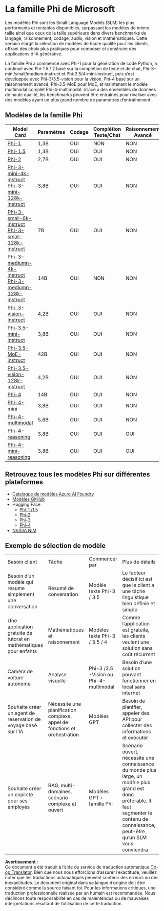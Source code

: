 <!--
CO_OP_TRANSLATOR_METADATA:
{
  "original_hash": "b5d936ffe4dfbab2244f6eb21b11f3b3",
  "translation_date": "2025-07-16T18:28:08+00:00",
  "source_file": "md/01.Introduction/01/01.PhiFamily.md",
  "language_code": "fr"
}
-->
# La famille Phi de Microsoft

Les modèles Phi sont les Small Language Models (SLM) les plus performants et rentables disponibles, surpassant les modèles de même taille ainsi que ceux de la taille supérieure dans divers benchmarks de langage, raisonnement, codage, audio, vision et mathématiques. Cette version élargit la sélection de modèles de haute qualité pour les clients, offrant des choix plus pratiques pour composer et construire des applications d’IA générative.

La famille Phi a commencé avec Phi-1 pour la génération de code Python, a continué avec Phi-1.5 / 2 basé sur la complétion de texte et de chat, Phi-3-mini/small/medium-instruct et Phi-3.5/4-mini-instruct, puis s’est développée avec Phi-3/3.5-vision pour la vision, Phi-4 basé sur un raisonnement avancé, Phi-3.5-MoE pour MoE, et maintenant le modèle multimodal complet Phi-4-multimodal. Grâce à des ensembles de données de haute qualité, les benchmarks peuvent être entraînés pour rivaliser avec des modèles ayant un plus grand nombre de paramètres d’entraînement.

## Modèles de la famille Phi

<div style="font-size:8px">

| Model Card |Paramètres|Codage|Complétion Texte/Chat|Raisonnement Avancé| Vision | Audio | MoE
| - | -  | - | - |- |- |- |- |
|[Phi-1](https://huggingface.co/microsoft/phi-1)|1,3B| OUI| NON | NON |NON |NON |NON |
|[Phi-1.5](https://huggingface.co/microsoft/phi-1_5)|1,3B| OUI|OUI| NON |NON |NON |NON |
|[Phi-2](https://huggingface.co/microsoft/phi-1_5)|2,7B| OUI|OUI| NON |NON |NON |NON |
|[Phi-3-mini-4k-instruct](https://huggingface.co/microsoft/Phi-3-mini-4k-instruct)<br/>[Phi-3-mini-128k-instruct](https://huggingface.co/microsoft/Phi-3-mini-128k-instruct)|3,8B| OUI|OUI| NON |NON |NON |NON |
|[Phi-3-small-8k-instruct](https://huggingface.co/microsoft/Phi-3-small-8k-instruct)<br/>[Phi-3-small-128k-instruct](https://huggingface.co/microsoft/Phi-3-small-128k-instruct)<br/>|7B| OUI|OUI| NON |NON |NON |NON |
|[Phi-3-mediumn-4k-instruct](https://huggingface.co/microsoft/Phi-3-medium-4k-instruct)<br>[Phi-3-mediumn-128k-instruct](https://huggingface.co/microsoft/Phi-3-medium-128k-instruct)|14B|OUI|NON| NON |NON |NON |NON |
|[Phi-3-vision-instruct](https://huggingface.co/microsoft/Phi-3-vision-128k-instruct)|4,2B|OUI|OUI|NON |NON |NON |NON |
|[Phi-3.5-mini-instruct](https://huggingface.co/microsoft/Phi-3.5-mini-instruct)|3,8B|OUI|OUI| NON |NON |NON |NON |
|[Phi-3.5-MoE-instruct](https://huggingface.co/microsoft/Phi-3.5-MoE-instruct)|42B|OUI|OUI| NON |NON |NON |OUI |
|[Phi-3.5-vision-128k-instruct](https://huggingface.co/microsoft/Phi-3.5-vision-instruct)|4,2B|OUI|OUI| NON |OUI |NON |NON |
|[Phi-4](https://huggingface.co/microsoft/phi-4)|14B|OUI|OUI| NON |NON |NON |NON |
|[Phi-4-mini](https://huggingface.co/microsoft/Phi-4-mini-instruct)|3,8B|OUI|OUI| NON |NON |NON |NON |
|[Phi-4-multimodal](https://huggingface.co/microsoft/Phi-4-multimodal-instruct)|5,6B|OUI|OUI| NON |OUI |OUI |NON |
|[Phi-4-reasoning](../../../../../md/01.Introduction/01)|3,8B|OUI|OUI| OUI |NON |NON |NON |
|[Phi-4-mini-reasoning](../../../../../md/01.Introduction/01)|3,8B|OUI|OUI| OUI |NON |NON |NON |

</div>

## **Retrouvez tous les modèles Phi sur différentes plateformes**

- [Catalogue de modèles Azure AI Foundry](https://ai.azure.com/explore/models?selectedCollection=phi)
- [Modèles GitHub](https://github.com/marketplace?query=Phi&type=models)
- Hugging Face
  - [Phi-1 /1.5](https://huggingface.co/collections/microsoft/phi-1-6626e29134744e94e222d572)
  - [Phi-2](https://huggingface.co/microsoft/phi-2)
  - [Phi-3](https://huggingface.co/collections/microsoft/phi-3-6626e15e9585a200d2d761e3)
  - [Phi-4](https://huggingface.co/collections/microsoft/phi-4-677e9380e514feb5577a40e4) 
- [NVIDIA NIM](https://build.nvidia.com/search?q=Phi)

## Exemple de sélection de modèle

| | | | |
|-|-|-|-|
|Besoin client|Tâche|Commencer par|Plus de détails|
|Besoin d’un modèle qui résume simplement une conversation|Résumé de conversation|Modèle texte Phi-3 / 3.5|Le facteur décisif ici est que le client a une tâche linguistique bien définie et simple|
|Une application gratuite de tutorat en mathématiques pour enfants|Mathématiques et raisonnement|Modèles texte Phi-3 / 3.5 / 4|Comme l’application est gratuite, les clients veulent une solution sans coût récurrent|
|Caméra de voiture autonome|Analyse visuelle|Phi-3 /3.5 -Vision ou Phi-4-multimodal|Besoin d’une solution pouvant fonctionner en local sans internet|
|Souhaite créer un agent de réservation de voyage basé sur l’IA|Nécessite une planification complexe, appel de fonctions et orchestration|Modèles GPT|Besoin de planifier, appeler des API pour collecter des informations et exécuter|
|Souhaite créer un copilote pour ses employés|RAG, multi-domaines, scénario complexe et ouvert|Modèles GPT + famille Phi|Scénario ouvert, nécessite une connaissance du monde plus large, un modèle plus grand est donc préférable. Il faut segmenter le contenu de connaissance, peut-être qu’un SLM vous conviendra|

**Avertissement** :  
Ce document a été traduit à l’aide du service de traduction automatique [Co-op Translator](https://github.com/Azure/co-op-translator). Bien que nous nous efforcions d’assurer l’exactitude, veuillez noter que les traductions automatiques peuvent contenir des erreurs ou des inexactitudes. Le document original dans sa langue d’origine doit être considéré comme la source faisant foi. Pour les informations critiques, une traduction professionnelle réalisée par un humain est recommandée. Nous déclinons toute responsabilité en cas de malentendus ou de mauvaises interprétations résultant de l’utilisation de cette traduction.